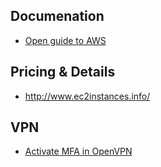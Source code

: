 ## Documenation

- [Open guide to AWS](https://github.com/open-guides/og-aws)

## Pricing & Details

- http://www.ec2instances.info/

## VPN

- [Activate MFA in OpenVPN](http://myrandomtechbits.blogspot.com.ar/2016/06/openvpn-with-mfa-google.html)
